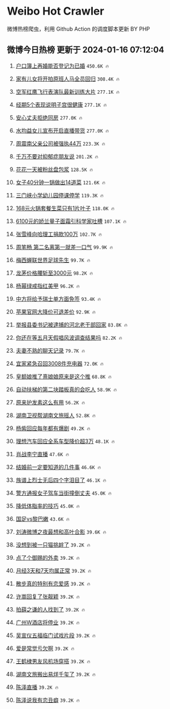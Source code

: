 # Weibo Hot Crawler 



微博热榜爬虫，利用 Github Action 的调度脚本更新 BY PHP 


## 微博今日热榜 更新于 2024-01-16 07:12:04 
1. [户口簿上再婚能否登记为已婚](https://s.weibo.com/weibo?q=%23%E6%88%B7%E5%8F%A3%E7%B0%BF%E4%B8%8A%E5%86%8D%E5%A9%9A%E8%83%BD%E5%90%A6%E7%99%BB%E8%AE%B0%E4%B8%BA%E5%B7%B2%E5%A9%9A%23&t=31&band_rank=1&Refer=top) `450.6K 🔥` 

1. [家有儿女将开拍原班人马全员回归](https://s.weibo.com/weibo?q=%23%E5%AE%B6%E6%9C%89%E5%84%BF%E5%A5%B3%E5%B0%86%E5%BC%80%E6%8B%8D%E5%8E%9F%E7%8F%AD%E4%BA%BA%E9%A9%AC%E5%85%A8%E5%91%98%E5%9B%9E%E5%BD%92%23&t=31&band_rank=2&Refer=top) `308.4K 🔥` 

1. [空军红鹰飞行表演队最新训练大片](https://s.weibo.com/weibo?q=%23%E7%A9%BA%E5%86%9B%E7%BA%A2%E9%B9%B0%E9%A3%9E%E8%A1%8C%E8%A1%A8%E6%BC%94%E9%98%9F%E6%9C%80%E6%96%B0%E8%AE%AD%E7%BB%83%E5%A4%A7%E7%89%87%23&t=31&band_rank=3&Refer=top) `277.1K 🔥` 

1. [经期5个表现说明子宫很健康](https://s.weibo.com/weibo?q=%23%E7%BB%8F%E6%9C%9F5%E4%B8%AA%E8%A1%A8%E7%8E%B0%E8%AF%B4%E6%98%8E%E5%AD%90%E5%AE%AB%E5%BE%88%E5%81%A5%E5%BA%B7%23&t=31&band_rank=4&Refer=top) `277.1K 🔥` 

1. [安心丈夫拒绝同房](https://s.weibo.com/weibo?q=%23%E5%AE%89%E5%BF%83%E4%B8%88%E5%A4%AB%E6%8B%92%E7%BB%9D%E5%90%8C%E6%88%BF%23&t=31&band_rank=5&Refer=top) `277.0K 🔥` 

1. [水均益女儿宣布开启直播带货](https://s.weibo.com/weibo?q=%23%E6%B0%B4%E5%9D%87%E7%9B%8A%E5%A5%B3%E5%84%BF%E5%AE%A3%E5%B8%83%E5%BC%80%E5%90%AF%E7%9B%B4%E6%92%AD%E5%B8%A6%E8%B4%A7%23&t=31&band_rank=6&Refer=top) `277.0K 🔥` 

1. [周震南父亲公司被强执44万](https://s.weibo.com/weibo?q=%23%E5%91%A8%E9%9C%87%E5%8D%97%E7%88%B6%E4%BA%B2%E5%85%AC%E5%8F%B8%E8%A2%AB%E5%BC%BA%E6%89%A744%E4%B8%87%23&t=31&band_rank=7&Refer=top) `223.3K 🔥` 

1. [千万不要对抑郁症朋友说](https://s.weibo.com/weibo?q=%E5%8D%83%E4%B8%87%E4%B8%8D%E8%A6%81%E5%AF%B9%E6%8A%91%E9%83%81%E7%97%87%E6%9C%8B%E5%8F%8B%E8%AF%B4&t=31&band_rank=8&Refer=top) `201.2K 🔥` 

1. [花花一天被粉丝盘包浆](https://s.weibo.com/weibo?q=%23%E8%8A%B1%E8%8A%B1%E4%B8%80%E5%A4%A9%E8%A2%AB%E7%B2%89%E4%B8%9D%E7%9B%98%E5%8C%85%E6%B5%86%23&t=31&band_rank=9&Refer=top) `128.5K 🔥` 

1. [女子40分钟一锅做出14道菜](https://s.weibo.com/weibo?q=%23%E5%A5%B3%E5%AD%9040%E5%88%86%E9%92%9F%E4%B8%80%E9%94%85%E5%81%9A%E5%87%BA14%E9%81%93%E8%8F%9C%23&t=31&band_rank=10&Refer=top) `121.6K 🔥` 

1. [三门峡小学幼儿园停课停学](https://s.weibo.com/weibo?q=%23%E4%B8%89%E9%97%A8%E5%B3%A1%E5%B0%8F%E5%AD%A6%E5%B9%BC%E5%84%BF%E5%9B%AD%E5%81%9C%E8%AF%BE%E5%81%9C%E5%AD%A6%23&t=31&band_rank=11&Refer=top) `119.3K 🔥` 

1. [168元火锅套餐生菜只有1片叶子](https://s.weibo.com/weibo?q=%23168%E5%85%83%E7%81%AB%E9%94%85%E5%A5%97%E9%A4%90%E7%94%9F%E8%8F%9C%E5%8F%AA%E6%9C%891%E7%89%87%E5%8F%B6%E5%AD%90%23&t=31&band_rank=12&Refer=top) `118.0K 🔥` 

1. [6100元的娇兰量子面霜引科学家吐槽](https://s.weibo.com/weibo?q=%236100%E5%85%83%E7%9A%84%E5%A8%87%E5%85%B0%E9%87%8F%E5%AD%90%E9%9D%A2%E9%9C%9C%E5%BC%95%E7%A7%91%E5%AD%A6%E5%AE%B6%E5%90%90%E6%A7%BD%23&t=31&band_rank=13&Refer=top) `107.1K 🔥` 

1. [张雪峰向哈理工捐款100万](https://s.weibo.com/weibo?q=%23%E5%BC%A0%E9%9B%AA%E5%B3%B0%E5%90%91%E5%93%88%E7%90%86%E5%B7%A5%E6%8D%90%E6%AC%BE100%E4%B8%87%23&t=31&band_rank=14&Refer=top) `102.7K 🔥` 

1. [周笔畅 第二名离第一就差一口气](https://s.weibo.com/weibo?q=%E5%91%A8%E7%AC%94%E7%95%85%20%E7%AC%AC%E4%BA%8C%E5%90%8D%E7%A6%BB%E7%AC%AC%E4%B8%80%E5%B0%B1%E5%B7%AE%E4%B8%80%E5%8F%A3%E6%B0%94&t=31&band_rank=15&Refer=top) `99.9K 🔥` 

1. [梅西蝉联世界足球先生](https://s.weibo.com/weibo?q=%23%E6%A2%85%E8%A5%BF%E8%9D%89%E8%81%94%E4%B8%96%E7%95%8C%E8%B6%B3%E7%90%83%E5%85%88%E7%94%9F%23&t=31&band_rank=16&Refer=top) `99.7K 🔥` 

1. [龙茅价格腰斩至3000元](https://s.weibo.com/weibo?q=%23%E9%BE%99%E8%8C%85%E4%BB%B7%E6%A0%BC%E8%85%B0%E6%96%A9%E8%87%B33000%E5%85%83%23&t=31&band_rank=17&Refer=top) `98.2K 🔥` 

1. [杨幂绿戒指红美甲](https://s.weibo.com/weibo?q=%23%E6%9D%A8%E5%B9%82%E7%BB%BF%E6%88%92%E6%8C%87%E7%BA%A2%E7%BE%8E%E7%94%B2%23&t=31&band_rank=18&Refer=top) `96.2K 🔥` 

1. [中方将给予瑞士单方面免签](https://s.weibo.com/weibo?q=%23%E4%B8%AD%E6%96%B9%E5%B0%86%E7%BB%99%E4%BA%88%E7%91%9E%E5%A3%AB%E5%8D%95%E6%96%B9%E9%9D%A2%E5%85%8D%E7%AD%BE%23&t=31&band_rank=19&Refer=top) `93.4K 🔥` 

1. [苹果官网大降价可退差价](https://s.weibo.com/weibo?q=%23%E8%8B%B9%E6%9E%9C%E5%AE%98%E7%BD%91%E5%A4%A7%E9%99%8D%E4%BB%B7%E5%8F%AF%E9%80%80%E5%B7%AE%E4%BB%B7%23&t=31&band_rank=20&Refer=top) `92.9K 🔥` 

1. [举报县委书记被逮捕的河北老干部回家](https://s.weibo.com/weibo?q=%23%E4%B8%BE%E6%8A%A5%E5%8E%BF%E5%A7%94%E4%B9%A6%E8%AE%B0%E8%A2%AB%E9%80%AE%E6%8D%95%E7%9A%84%E6%B2%B3%E5%8C%97%E8%80%81%E5%B9%B2%E9%83%A8%E5%9B%9E%E5%AE%B6%23&t=31&band_rank=21&Refer=top) `83.8K 🔥` 

1. [你还在等五月天假唱风波调查结果吗](https://s.weibo.com/weibo?q=%23%E4%BD%A0%E8%BF%98%E5%9C%A8%E7%AD%89%E4%BA%94%E6%9C%88%E5%A4%A9%E5%81%87%E5%94%B1%E9%A3%8E%E6%B3%A2%E8%B0%83%E6%9F%A5%E7%BB%93%E6%9E%9C%E5%90%97%23&t=31&band_rank=22&Refer=top) `82.2K 🔥` 

1. [夫妻不熟的聊天记录](https://s.weibo.com/weibo?q=%E5%A4%AB%E5%A6%BB%E4%B8%8D%E7%86%9F%E7%9A%84%E8%81%8A%E5%A4%A9%E8%AE%B0%E5%BD%95&t=31&band_rank=23&Refer=top) `79.7K 🔥` 

1. [宜家紧急召回3008件充电器](https://s.weibo.com/weibo?q=%23%E5%AE%9C%E5%AE%B6%E7%B4%A7%E6%80%A5%E5%8F%AC%E5%9B%9E3008%E4%BB%B6%E5%85%85%E7%94%B5%E5%99%A8%23&t=31&band_rank=24&Refer=top) `72.0K 🔥` 

1. [皇额娘推了熹娘娘原来是这个推](https://s.weibo.com/weibo?q=%E7%9A%87%E9%A2%9D%E5%A8%98%E6%8E%A8%E4%BA%86%E7%86%B9%E5%A8%98%E5%A8%98%E5%8E%9F%E6%9D%A5%E6%98%AF%E8%BF%99%E4%B8%AA%E6%8E%A8&t=31&band_rank=25&Refer=top) `68.8K 🔥` 

1. [自动扶梯的第二块踏板真的会吃人](https://s.weibo.com/weibo?q=%23%E8%87%AA%E5%8A%A8%E6%89%B6%E6%A2%AF%E7%9A%84%E7%AC%AC%E4%BA%8C%E5%9D%97%E8%B8%8F%E6%9D%BF%E7%9C%9F%E7%9A%84%E4%BC%9A%E5%90%83%E4%BA%BA%23&t=31&band_rank=26&Refer=top) `58.9K 🔥` 

1. [原来护发素这么有用](https://s.weibo.com/weibo?q=%E5%8E%9F%E6%9D%A5%E6%8A%A4%E5%8F%91%E7%B4%A0%E8%BF%99%E4%B9%88%E6%9C%89%E7%94%A8&t=31&band_rank=27&Refer=top) `56.2K 🔥` 

1. [湖南卫视帮湖南文旅摇人](https://s.weibo.com/weibo?q=%23%E6%B9%96%E5%8D%97%E5%8D%AB%E8%A7%86%E5%B8%AE%E6%B9%96%E5%8D%97%E6%96%87%E6%97%85%E6%91%87%E4%BA%BA%23&t=31&band_rank=28&Refer=top) `52.8K 🔥` 

1. [杨紫回应每年都有爆剧](https://s.weibo.com/weibo?q=%23%E6%9D%A8%E7%B4%AB%E5%9B%9E%E5%BA%94%E6%AF%8F%E5%B9%B4%E9%83%BD%E6%9C%89%E7%88%86%E5%89%A7%23&t=31&band_rank=29&Refer=top) `49.2K 🔥` 

1. [理想汽车回应全系车型降价超3万](https://s.weibo.com/weibo?q=%23%E7%90%86%E6%83%B3%E6%B1%BD%E8%BD%A6%E5%9B%9E%E5%BA%94%E5%85%A8%E7%B3%BB%E8%BD%A6%E5%9E%8B%E9%99%8D%E4%BB%B7%E8%B6%853%E4%B8%87%23&t=31&band_rank=30&Refer=top) `48.1K 🔥` 

1. [肖战李宁直播](https://s.weibo.com/weibo?q=%E8%82%96%E6%88%98%E6%9D%8E%E5%AE%81%E7%9B%B4%E6%92%AD&t=31&band_rank=31&Refer=top) `47.6K 🔥` 

1. [结婚前一定要知道的几件事](https://s.weibo.com/weibo?q=%E7%BB%93%E5%A9%9A%E5%89%8D%E4%B8%80%E5%AE%9A%E8%A6%81%E7%9F%A5%E9%81%93%E7%9A%84%E5%87%A0%E4%BB%B6%E4%BA%8B&t=31&band_rank=32&Refer=top) `46.6K 🔥` 

1. [族谱上烈士无后四个字泪目了](https://s.weibo.com/weibo?q=%23%E6%97%8F%E8%B0%B1%E4%B8%8A%E7%83%88%E5%A3%AB%E6%97%A0%E5%90%8E%E5%9B%9B%E4%B8%AA%E5%AD%97%E6%B3%AA%E7%9B%AE%E4%BA%86%23&t=31&band_rank=33&Refer=top) `46.1K 🔥` 

1. [警方通报女子驾车当街撞倒丈夫](https://s.weibo.com/weibo?q=%23%E8%AD%A6%E6%96%B9%E9%80%9A%E6%8A%A5%E5%A5%B3%E5%AD%90%E9%A9%BE%E8%BD%A6%E5%BD%93%E8%A1%97%E6%92%9E%E5%80%92%E4%B8%88%E5%A4%AB%23&t=31&band_rank=34&Refer=top) `45.0K 🔥` 

1. [降低体脂率的技巧](https://s.weibo.com/weibo?q=%E9%99%8D%E4%BD%8E%E4%BD%93%E8%84%82%E7%8E%87%E7%9A%84%E6%8A%80%E5%B7%A7&t=31&band_rank=35&Refer=top) `45.0K 🔥` 

1. [国足vs黎巴嫩](https://s.weibo.com/weibo?q=%23%E5%9B%BD%E8%B6%B3vs%E9%BB%8E%E5%B7%B4%E5%AB%A9%23&t=31&band_rank=36&Refer=top) `43.6K 🔥` 

1. [刘涛微博之夜最想和高叶合影](https://s.weibo.com/weibo?q=%23%E5%88%98%E6%B6%9B%E5%BE%AE%E5%8D%9A%E4%B9%8B%E5%A4%9C%E6%9C%80%E6%83%B3%E5%92%8C%E9%AB%98%E5%8F%B6%E5%90%88%E5%BD%B1%23&t=31&band_rank=37&Refer=top) `39.6K 🔥` 

1. [没想到被一只猫挑衅了](https://s.weibo.com/weibo?q=%23%E6%B2%A1%E6%83%B3%E5%88%B0%E8%A2%AB%E4%B8%80%E5%8F%AA%E7%8C%AB%E6%8C%91%E8%A1%85%E4%BA%86%23&t=31&band_rank=38&Refer=top) `39.2K 🔥` 

1. [点了个御赐的外卖](https://s.weibo.com/weibo?q=%E7%82%B9%E4%BA%86%E4%B8%AA%E5%BE%A1%E8%B5%90%E7%9A%84%E5%A4%96%E5%8D%96&t=31&band_rank=39&Refer=top) `39.2K 🔥` 

1. [月经3天和7天均属正常](https://s.weibo.com/weibo?q=%23%E6%9C%88%E7%BB%8F3%E5%A4%A9%E5%92%8C7%E5%A4%A9%E5%9D%87%E5%B1%9E%E6%AD%A3%E5%B8%B8%23&t=31&band_rank=40&Refer=top) `39.2K 🔥` 

1. [散步真的特别有恋爱感](https://s.weibo.com/weibo?q=%E6%95%A3%E6%AD%A5%E7%9C%9F%E7%9A%84%E7%89%B9%E5%88%AB%E6%9C%89%E6%81%8B%E7%88%B1%E6%84%9F&t=31&band_rank=41&Refer=top) `39.2K 🔥` 

1. [许嵩回复了张靓颖](https://s.weibo.com/weibo?q=%23%E8%AE%B8%E5%B5%A9%E5%9B%9E%E5%A4%8D%E4%BA%86%E5%BC%A0%E9%9D%93%E9%A2%96%23&t=31&band_rank=42&Refer=top) `39.2K 🔥` 

1. [拍薛之谦的人找到了](https://s.weibo.com/weibo?q=%23%E6%8B%8D%E8%96%9B%E4%B9%8B%E8%B0%A6%E7%9A%84%E4%BA%BA%E6%89%BE%E5%88%B0%E4%BA%86%23&t=31&band_rank=43&Refer=top) `39.2K 🔥` 

1. [广州W酒店将停业](https://s.weibo.com/weibo?q=%23%E5%B9%BF%E5%B7%9EW%E9%85%92%E5%BA%97%E5%B0%86%E5%81%9C%E4%B8%9A%23&t=31&band_rank=44&Refer=top) `39.2K 🔥` 

1. [吴宣仪五福临门试戏片段](https://s.weibo.com/weibo?q=%23%E5%90%B4%E5%AE%A3%E4%BB%AA%E4%BA%94%E7%A6%8F%E4%B8%B4%E9%97%A8%E8%AF%95%E6%88%8F%E7%89%87%E6%AE%B5%23&t=31&band_rank=45&Refer=top) `39.2K 🔥` 

1. [爱是常觉亏欠啊](https://s.weibo.com/weibo?q=%E7%88%B1%E6%98%AF%E5%B8%B8%E8%A7%89%E4%BA%8F%E6%AC%A0%E5%95%8A&t=31&band_rank=46&Refer=top) `39.2K 🔥` 

1. [王鹤棣男友风机场穿搭](https://s.weibo.com/weibo?q=%E7%8E%8B%E9%B9%A4%E6%A3%A3%E7%94%B7%E5%8F%8B%E9%A3%8E%E6%9C%BA%E5%9C%BA%E7%A9%BF%E6%90%AD&t=31&band_rank=47&Refer=top) `39.2K 🔥` 

1. [湖南文旅搬出易烊千玺了](https://s.weibo.com/weibo?q=%23%E6%B9%96%E5%8D%97%E6%96%87%E6%97%85%E6%90%AC%E5%87%BA%E6%98%93%E7%83%8A%E5%8D%83%E7%8E%BA%E4%BA%86%23&t=31&band_rank=48&Refer=top) `39.2K 🔥` 

1. [陈泽直播](https://s.weibo.com/weibo?q=%E9%99%88%E6%B3%BD%E7%9B%B4%E6%92%AD&t=31&band_rank=49&Refer=top) `39.2K 🔥` 

1. [陈泽说我有恋丑癖](https://s.weibo.com/weibo?q=%E9%99%88%E6%B3%BD%E8%AF%B4%E6%88%91%E6%9C%89%E6%81%8B%E4%B8%91%E7%99%96&t=31&band_rank=50&Refer=top) `39.2K 🔥` 

